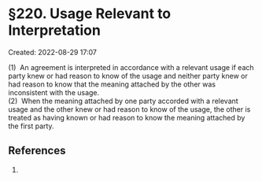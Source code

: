 # §220. Usage Relevant to Interpretation
Created: 2022-08-29 17:07

(1)  An agreement is interpreted in accordance with a relevant usage if each party knew or had reason to know of the usage and neither party knew or had reason to know that the meaning attached by the other was inconsistent with the usage.  
(2)  When the meaning attached by one party accorded with a relevant usage and the other knew or had reason to know of the usage, the other is treated as having known or had reason to know the meaning attached by the first party.


## References

1. 